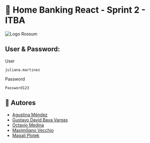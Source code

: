# 🏦 Home Banking React - Sprint 2 - ITBA

![Logo Rossum](https://itbank.moveup.digital/img/logo.webp)

## User & Password:
User
```
juliana.martinez
```
Password
```
Password123
```

## 👥 Autores

- [Agustina Méndez](https://github.com/aguiita)
- [Gustavo David Baya Vargas](https://github.com/gustavobaya)
- [Octavio Medina](https://github.com/ocmedina)
- [Maximiliano Vecchio](https://www.linkedin.com/in/maxivecchio)
- [Magali Plotek](https://www.linkedin.com/in/magal%C3%AD-plotek-a52b13277)
